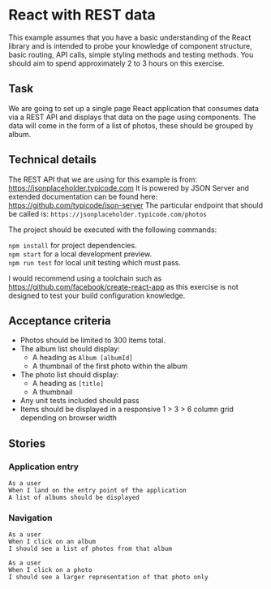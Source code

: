 React with REST data
==========

This example assumes that you have a basic understanding of the React library and is intended to probe your knowledge of component structure, basic routing, API calls, simple styling methods and testing methods.
You should aim to spend approximately 2 to 3 hours on this exercise.


## Task

We are going to set up a single page React application that consumes data via a REST API and displays that data on the page using components.
The data will come in the form of a list of photos, these should be grouped by album.


## Technical details

The REST API that we are using for this example is from: https://jsonplaceholder.typicode.com
It is powered by JSON Server and extended documentation can be found here: https://github.com/typicode/json-server
The particular endpoint that should be called is: `https://jsonplaceholder.typicode.com/photos`

The project should be executed with the following commands:

`npm install` for project dependencies.  
`npm start` for a local development preview.  
`npm run test` for local unit testing which must pass.

I would recommend using a toolchain such as https://github.com/facebook/create-react-app as this exercise is not designed to test your build configuration knowledge.


## Acceptance criteria

- Photos should be limited to 300 items total.
- The album list should display:
  - A heading as `Album [albumId]`
  - A thumbnail of the first photo within the album
- The photo list should display:
  - A heading as `[title]`
  - A thumbnail
- Any unit tests included should pass
- Items should be displayed in a responsive 1 > 3 > 6 column grid depending on browser width


## Stories

### Application entry

    As a user
    When I land on the entry point of the application
    A list of albums should be displayed

### Navigation

    As a user
    When I click on an album
    I should see a list of photos from that album
    
    As a user
    When I click on a photo
    I should see a larger representation of that photo only
